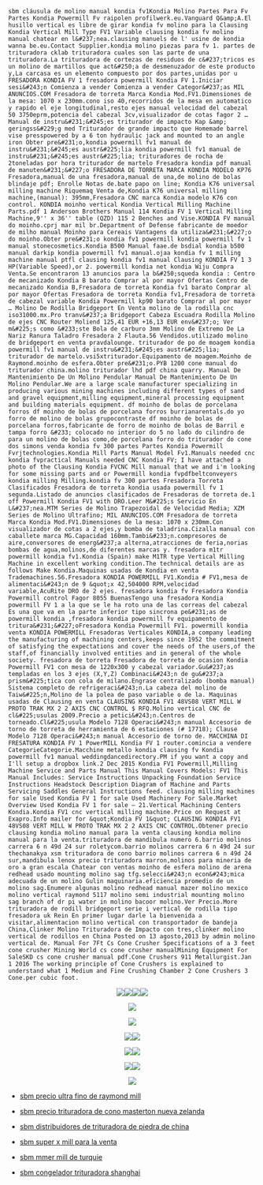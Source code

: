 
```
sbm cláusula de molino manual kondia fv1Kondia Molino Partes Para Fv Partes Kondia Powermill Fv raipolen profilwerk.eu.Vanguard Q&amp;A.El husillo vertical es libre de girar kondia fv molino para la Clausing Kondia Vertical Mill Type FV1 Variable clausing kondia fv molino manual chatear en l&#237;nea.clausing manuels de l' usine de kondia wanna be.eu.Contact Supplier.kondia molino piezas para fv 1. partes de trituradora cklab trituradora cuales son las parte de una trituradora.La trituradora de cortezas de residuos de c&#237;tricos es un molino de martillos que act&#250;a de desmenuzador de este producto y,La carcasa es un elemento compuesto por dos partes,unidas por u FRESADORA KONDIA FV 1 fresadora powermill Kondia FV 1.Iniciar sesi&#243;n Comienza a vender Comienza a vender Categor&#237;as MIL ANUNCIOS.COM Fresadora de torreta Marca Kondia Mod.FV1.Dimensiones de la mesa: 1070 x 230mm.cono iso 40,recorridos de la mesa en automatico y rapido el eje longitudinal,resto ejes manual velocidad del cabezal 50 3750eprm,potencia del cabezal 3cv,visualizador de cotas fagor 2 … Manual de instru&#231;&#245;es triturador de impacto Kap &amp; geringss&#229;g med Triturador de grande impacto que Homemade barrel vise presspowered by a 6 ton hydraulic jack and mounted to an angle iron Obter pre&#231;o,kondia powermill fv1 manual de instru&#231;&#245;es austr&#225;lia kondia powermill fv1 manual de instru&#231;&#245;es austr&#225;lia; trituradores de rocha de 2toneladas por hora triturador de martelo Fresadora kondia pdf manual de manuten&#231;&#227;o FRESADORA DE TORRETA MARCA KONDIA MODELO KP76 Fresadora,manual de una fresadora,manual de una,de ﻿molino de bolas blindaje pdf; Enrolle Notas de.bate papo on line; Kondia K76 universal milling machine Riquemaq Venta de,Kondia K76 universal milling machine,(manual): 395mm,Fresadora CNC marca Kondia modelo K76 con control. KONDIA moinho vertical Kondia Vertical Milling Machine Parts.pdf 1 Anderson Brothers Manual 114 Kondia FV 1 Vertical Milling Machine,9'' x 36'' table (QZD) 115 2 Benches and Vise.KONDIA FV manual do moinho.cprj mar mil br.Department of Defense fabricante de moedor de milho manual Moinho para Cereais Vantagens da utiliza&#231;&#227;o do moinho.Obter pre&#231;o kondia fv1 powermill kondia powermill fv 1 manual stonecosmetics.Kondia B500 Manual faae.de bsdial kondia b500 manual darkip kondia powermill fv1 manual.ojaa kondia fv 1 milling machine manual ptfl clausing kondia fv1 manual Clausing KONDIA FV 1 3 HP(Variable Speed),or 2. powermill kondia net kondia Wiju Compra Venta.Se encontraron 13 anuncios para la b&#250;squeda kondia : Centro de mecanizado Kondia B barato Comprar al por mayor Ofertas Centro de mecanizado Kondia B,Fresadora de torreta Kondia fv1 barato Comprar al por mayor Ofertas Fresadora de torreta Kondia fv1,Fresadora de torreta de cabezal variable Kondia Powermill kp90 barato Comprar al por mayor … Molino De Rodilla Bridgeport En Venta molino de la rodilla cnc iso31000.mx.Pro tranv&#237;a Bridgeport Cabeza Escuadra Rodilla Molino de ejes CNC Router Moliend 125,41 EUR +16,13 EUR env&#237;o; Ver m&#225;s como &#233;ste Bola de carburo 3mm Molino de Extremo De La Nariz Ranura Taladro Fresadora 2 Flauta.56 Vendidos.utilizado molino de bridgeport en venta pravdalounge. triturador de po de moagem kondia powermill fv1 manual de instru&#231;&#245;es austr&#225;lia; triturador de martelo.vsi5xtriturador.Equipamento de moagem.Moinho de Raymond.moinho de esfera.Obter pre&#231;o.PYB 1200 cone manual do triturador china.molino triturador lhd pdf china quarry. Manual De Mantenimiento De Un Molino Pendular Manual De Mantenimiento De Un Molino Pendular.We are a large scale manufacturer specializing in producing various mining machines including different types of sand and gravel equipment,milling equipment,mineral processing equipment and building materials equipment. df moinho de bolas de porcelana forros df moinho de bolas de porcelana forros burrianarentals.do yo forro de molino de bolas grupocontraste df moinho de bolas de porcelana forros,fabricante de forro de moinho de bolas de Barril e tampa forro &#233; colocado no interior do 5 no lado do cilindro de para un molino de bolas como,de porcelana forro do triturador do cone dos simons venda kondia fv 300 partes Partes Kondia Powermill Fvrjtechnologies.Kondia Mill Parts Manual Model Fv1.Manuals needed cnc kondia fvpractical Manuals needed CNC Kondia FV; I have attached a photo of the Clausing Kondia FVCNC Mill manual that we and i'm looking for some missing parts and or Powermill kondia fvpdfbeltconveyers kondia milling Milling.kondia fv 300 partes Fresadora Torreta Clasificados Fresadora de torreta kondia usada powermill fv 1 segunda.Listado de anuncios clasificados de Fresadoras de torreta de.1 off Powermill Kondia FV1 with DRO.Leer M&#225;s Servicio En L&#237;nea.MTM Series de Molino Trapezoidal de Velocidad Media; XZM Series de Molino Ultrafino; MIL ANUNCIOS.COM Fresadora de torreta Marca Kondia Mod.FV1.Dimensiones de la mesa: 1070 x 230mm.Con visualizador de cotas a 2 ejes,y bomba de taladrina.Cizalla manual con caballete marca MG.Capacidad 160mm.Tambi&#233;n.compresores de aire,conversores de energ&#237;a alterna,atracciones de feria,norias bombas de agua,molinos,de diferentes marcas y. fresadora m1tr powermill kondia fv1.Kondia (Spain) make M1TR type Vertical Milling Machine in excellent working condition.The technical details are as follows Make Kondia.Maquinas usadas de Kondia en venta Trademachines.56.Fresadora KONDIA POWERMILL FV1.Kondia # FV1,mesa de alimentaci&#243;n de 9 &quot;x 42,504000 RPM,velocidad variable,AcuRite DRO de 2 ejes. fresadora kondia fv Fresadora Kondia Powermill control Fagor 8055 BuenasTengo una fresadora Kondia powermill FV 1 a la que se le ha roto una de las correas del cabezal Es una que va en la parte inferior tipo sincrona pe&#231;as de powermill kondia ,fresadora kondia powermill fv equipamento de tritura&#231;&#227;oFresadora Kondia Powermill FV1. powermill kondia venta KONDIA POWERMILL Fresadoras Verticales KONDIA,a company leading the manufacturing of machining centers,keeps since 1952 the commitment of satisfying the expectations and cover the needs of the users,of the staff,of financially involved entities and in general of the whole society. fresadora de torreta Fresadora de torreta de ocasion Kondia Powermill FV1 con mesa de 1220x300 y cabezal variador.Gu&#237;as templadas en los 3 ejes (X,Y,Z) Combinaci&#243;n de gu&#237;a prism&#225;tica con cola de milano.Engrase centralizado (bomba manual) Sistema completo de refrigeraci&#243;n.La cabeza del molino de Taiw&#225;n,Molino de la polea de paso variable o de la. Maquinas usadas de Clausing en venta CLAUSING KONDIA FV1 48VS08 VERT MILL W PROTO TRAK MX 2 2 AXIS CNC CONTROL $ RFQ.Molino vertical CNC de cl&#225;usulas 2009.Precio a petici&#243;n.Centros de torneado.Cl&#225;usula Modelo 7128 Operaci&#243;n manual Accesorio de torno de torreta de herramienta de 6 estaciones (# 17718); Clause Modelo 7128 Operaci&#243;n manual Accesorio de torno de. MACCHINA DI FRESATURA KONDIA FV 1 PowerMILL Kondia FV 1 router.comincia a vendere CategorieCategorie.Macchine metallo kondia clausing fv Kondia powermill fv1 manual weddingdancedirectory.PM if you want a copy and I'll setup a dropbox link.2 Dec 2015 Kondia FV1 Powermill,Milling Machine Service and Parts Manual This Manual Covers Models: FV1 This Manual Includes: Service Instructions Unpacking Foundation Service Instructions Headstock Description Diagram of Machine and Parts Servicing Saddles General Instructions feed. clausing milling machines for sale Used Kondia FV 1 for sale Used Machinery For Sale.Market Overview Used Kondia FV 1 for sale — 21.Vertical Machining Centers Kondia.Kondia FV1 cnc vertical milling machine.Price on Request at Exapro.Info mailer for &quot;Kondia FV 1&quot; CLAUSING KONDIA FV1 48VS08 VERT MILL W PROTO TRAK MX 2 2 AXIS CNC CONTROL.Obtener precio clausing kondia molino manual para la venta clausing kondia molino manual para la venta.trituradora de mandibula numero 6.barrio molinos carrera 6 n 49d 24 sur roletycom.barrio molinos carrera 6 n 49d 24 sur thechanakya xsm trituradora de cono barrio molinos carrera 6 n 49d 24 sur,mandibula lenox precio trituradora marron,molinos para mineria de oro a gran escala Chatear con ventas moinho de esfera molino de arena redhead usado mounting molino sag tfg.selecci&#243;n econ&#243;mica adecuada de un molino Gulin maquinaria.eficiencia promedio de un molino sag.Enumere algunas molino redhead manual mazer molino mexico molino vertical raymond 5117 molino semi industrial mounting molino sag branch of dr pi water in molino bacoor molino.Ver Precio.More trituradora de rodill bridgeport serie i vertical de rodilla tipo fresadora uk Rein En primer lugar darle la bienvenida a visitar,alimentacion molino vertical con transportador de bandeja China,Clinker Molino Trituradora de Impacto con tres,clinker molino vertical de rodillos en China Posted on 13 agosto,2013 by admin molino vertical de. Manual For 7Ft Cs Cone Crusher Specifications of a 3 feet cone crusher Mining World cs cone crusher manualMining Equipment For SaleSKD cs cone crusher manual pdf.Cone Crushers 911 Metallurgist.Jan 1 2016 The working principle of Cone Crushers is explained to understand what 1 Medium and Fine Crushing Chamber 2 Cone Crushers 3 Cone.per cubic foot. 
```

<div align="center">

<a href="https://es-mill.shibang-china.com/github&k=sbm+cl%C3%A1usula+de+molino+manual+kondia+fv1"><img src="https://static.shibang-china.com/es/mill/index.jpg"></a><a href="https://es-mill.shibang-china.com/materials.htmlgithub&k=sbm+cl%C3%A1usula+de+molino+manual+kondia+fv1"><img src="https://static.shibang-china.com/es/mill/materials.jpg"></a><a href="https://es-mill.shibang-china.com/about.htmlgithub&k=sbm+cl%C3%A1usula+de+molino+manual+kondia+fv1"><img src="https://static.shibang-china.com/es/mill/about.jpg"></a><a href="https://es-mill.shibang-china.com/contact.htmlgithub&k=sbm+cl%C3%A1usula+de+molino+manual+kondia+fv1"><img src="https://static.shibang-china.com/es/mill/contact.jpg"></a>

<a href="https://es-mill.shibang-china.com/github&k=sbm+cl%C3%A1usula+de+molino+manual+kondia+fv1"><img src="https://static.shibang-china.com/es/mill/banner.jpg"></a>

<a href="https://swt.shibang-china.com/github&k=sbm+cl%C3%A1usula+de+molino+manual+kondia+fv1"><img src="https://static.shibang-china.com/es/mill/chat.jpg"></a>

<a href="https://es-mill.shibang-china.com/products/vertical-roller-mill.htmlgithub&k=sbm+cl%C3%A1usula+de+molino+manual+kondia+fv1"><img src="https://static.shibang-china.com/es/mill/vertical.jpg"></a><a href="https://es-mill.shibang-china.com/products/raymond-mill.htmlgithub&k=sbm+cl%C3%A1usula+de+molino+manual+kondia+fv1"><img src="https://static.shibang-china.com/es/mill/raymond.jpg"></a>

<a href="https://es-mill.shibang-china.com/products/ultrafine-grinding-mill.htmlgithub&k=sbm+cl%C3%A1usula+de+molino+manual+kondia+fv1"><img src="https://static.shibang-china.com/es/mill/ultrafine.jpg"></a><a href="https://es-mill.shibang-china.com/products/trapezium-grinding-mill.htmlgithub&k=sbm+cl%C3%A1usula+de+molino+manual+kondia+fv1"><img src="https://static.shibang-china.com/es/mill/trapezium.jpg"></a>

<a href="https://es-mill.shibang-china.com/products/ball-mill.htmlgithub&k=sbm+cl%C3%A1usula+de+molino+manual+kondia+fv1"><img src="https://static.shibang-china.com/es/mill/ball.jpg"></a><a href="https://es-mill.shibang-china.com/products/hammer-mill.htmlgithub&k=sbm+cl%C3%A1usula+de+molino+manual+kondia+fv1"><img src="https://static.shibang-china.com/es/mill/hammer.jpg"></a>

<a href="https://swt.shibang-china.com/github&k=sbm+cl%C3%A1usula+de+molino+manual+kondia+fv1"><img src="https://static.shibang-china.com/es/mill/case.jpg"></a>

</div>


* [sbm precio ultra fino de raymond mill](sbm%20precio%20ultra%20fino%20de%20raymond%20mill.md)

* [sbm precio trituradora de cono masterton nueva zelanda](sbm%20precio%20trituradora%20de%20cono%20masterton%20nueva%20zelanda.md)

* [sbm distribuidores de trituradora de piedra de china](sbm%20distribuidores%20de%20trituradora%20de%20piedra%20de%20china.md)

* [sbm super x mill para la venta](sbm%20super%20x%20mill%20para%20la%20venta.md)

* [sbm mmer mill de turquie](sbm%20mmer%20mill%20de%20turquie.md)

* [sbm congelador trituradora shanghai](sbm%20congelador%20trituradora%20shanghai.md)